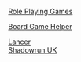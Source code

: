 [Role Playing Games](https://nightb1ade.github.io/RolePlayingGames/)  

[Board Game Helper](https://nightb1ade.github.io/Board-Game-Helper/)  

[Lancer](https://nightb1ade.github.io/Lancer/)  
[Shadowrun UK](https://nightb1ade.github.io/Shadowrun-UK/)
